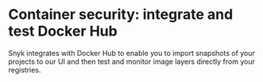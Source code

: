 # Container security: integrate and test Docker Hub

Snyk integrates with Docker Hub to enable you to import snapshots of your projects to our UI and then test and monitor image layers directly from your registries.



